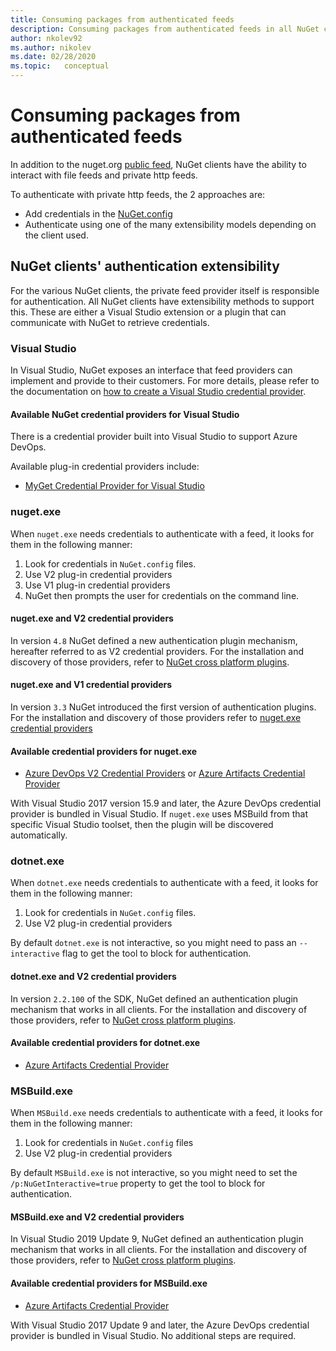 ```yaml
---
title: Consuming packages from authenticated feeds
description: Consuming packages from authenticated feeds in all NuGet client scenarios
author: nkolev92
ms.author: nikolev
ms.date: 02/28/2020
ms.topic:   conceptual
---
```


# Consuming packages from authenticated feeds

In addition to the nuget.org [public feed](https://api.nuget.org/v3/index.json), NuGet clients have the ability to interact with file feeds and private http feeds.


To authenticate with private http feeds, the 2 approaches are:

* Add credentials in the [NuGet.config](../reference/nuget-config-file.md#packagesourcecredentials)
* Authenticate using one of the many extensibility models depending on the client used.

## NuGet clients' authentication extensibility

For the various NuGet clients, the private feed provider itself is responsible for authentication.
All NuGet clients have extensibility methods to support this. These are either a Visual Studio extension or a plugin that can communicate with NuGet to retrieve credentials.

### Visual Studio

In Visual Studio, NuGet exposes an interface that feed providers can implement and provide to their customers. For more details, please refer to the documentation on [how to create a Visual Studio credential provider](../reference/extensibility/NuGet-Credential-Providers-for-Visual-Studio.md).

#### Available NuGet credential providers for Visual Studio

There is a credential provider built into Visual Studio to support Azure DevOps.


Available plug-in credential providers include:

* [MyGet Credential Provider for Visual Studio](http://docs.myget.org/docs/reference/credential-provider-for-visual-studio)

### nuget.exe

When `nuget.exe` needs credentials to authenticate with a feed, it looks for them in the following manner:

1. Look for credentials in `NuGet.config` files.
1. Use V2 plug-in credential providers
1. Use V1 plug-in credential providers
1. NuGet then prompts the user for credentials on the command line.

#### nuget.exe and V2 credential providers

In version `4.8` NuGet defined a new authentication plugin mechanism, hereafter referred to as V2 credential providers.
For the installation and discovery of those providers, refer to [NuGet cross platform plugins](../reference/extensibility/NuGet-Cross-Platform-Plugins.md#plugin-installation-and-discovery).

#### nuget.exe and V1 credential providers

In version `3.3` NuGet introduced the first version of authentication plugins.
For the installation and discovery of those providers refer to [nuget.exe credential providers](../reference/extensibility/nuget-exe-Credential-Providers.md#nugetexe-credential-provider-discovery)

#### Available credential providers for nuget.exe

* [Azure DevOps V2 Credential Providers](/azure/devops/artifacts/nuget/nuget-exe#add-a-feed-to-nuget-482-or-later) or [Azure Artifacts Credential Provider](https://github.com/microsoft/artifacts-credprovider)

With Visual Studio 2017 version 15.9 and later, the Azure DevOps credential provider is bundled in Visual Studio.
If `nuget.exe` uses MSBuild from that specific Visual Studio toolset, then the plugin will be discovered automatically.

### dotnet.exe

When `dotnet.exe` needs credentials to authenticate with a feed, it looks for them in the following manner:

1. Look for credentials in `NuGet.config` files.
1. Use V2 plug-in credential providers

By default `dotnet.exe` is not interactive, so you might need to pass an `--interactive` flag to get the tool to block for authentication.

#### dotnet.exe and V2 credential providers

In version `2.2.100` of the SDK, NuGet defined an authentication plugin mechanism that works in all clients.
For the installation and discovery of those providers, refer to [NuGet cross platform plugins](../reference/extensibility/NuGet-Cross-Platform-Plugins.md#plugin-installation-and-discovery).

#### Available credential providers for dotnet.exe

* [Azure Artifacts Credential Provider](https://github.com/microsoft/artifacts-credprovider)

### MSBuild.exe

When `MSBuild.exe` needs credentials to authenticate with a feed, it looks for them in the following manner:

1. Look for credentials in `NuGet.config` files
1. Use V2 plug-in credential providers

By default `MSBuild.exe` is not interactive, so you might need to set the `/p:NuGetInteractive=true` property to get the tool to block for authentication.

#### MSBuild.exe and V2 credential providers

In Visual Studio 2019 Update 9, NuGet defined an authentication plugin mechanism that works in all clients.
For the installation and discovery of those providers, refer to [NuGet cross platform plugins](../reference/extensibility/NuGet-Cross-Platform-Plugins.md#plugin-installation-and-discovery).

#### Available credential providers for MSBuild.exe

* [Azure Artifacts Credential Provider](https://github.com/microsoft/artifacts-credprovider)

With Visual Studio 2017 Update 9 and later, the Azure DevOps credential provider is bundled in Visual Studio. No additional steps are required.
